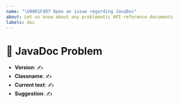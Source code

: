 ```yaml
---
name: "\U0001F4D7 Open an issue regarding JavaDoc"
about: Let us know about any problematic API reference documents
labels: doc
---
```


# 📗 JavaDoc Problem

<!--

Thank you for wanting to make this project better!

This template is for issues with the API
reference documentation.

For problems with this project beyond the API
reference documentation, please open an issue
using the issue tracker for our site repository.

-------

The “✍️” are placeholders signifying requests for
input. Replace them with your responses.

If you are unsure of something, do your best.

-->

- **Version**: ✍️
- **Classname**: ✍️
- **Current text**: ✍️
- **Suggestion**: ✍️
